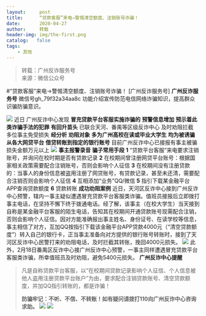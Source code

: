 ```yaml
---
layout:     post
title:      “贷款客服”来电→警惕清空额度、注销账号诈骗！
date:       2020-04-27
author:     转载
header-img: img/the-first.png
catalog:   false
tags:
    - 其他
---
```


<blockquote><p>转载：广州反诈服务号<br>
来源：微信公众号</p></blockquote>

#“贷款客服”来电→警惕清空额度、注销账号诈骗！
[广州反诈服务号]
**广州反诈服务号**
微信号gh_79f32a34aa8c
功能介绍宣传防范电信网络诈骗知识，提高群众识骗防骗意识。

![]({{site.baseurl}}/postimg/7F37aSO3cxl6xAQOSPz46cd3HvxcRvygZT318bcPZt8mic9rX7Gjiaic2nZ5QRaCjEibhmuh6Hc3XpEMHj5jWxojWg.gif)
近日
广州反诈中心发现
**冒充贷款平台客服实施诈骗的**
**预警信息增加**
**预示着此类诈骗手法的犯罪**
**有回升苗头**
已联合天河、番禺等区级反诈中心
及时劝阻拦截
多位事主免受损失
**经分析**
****劝阻对象****
****多为广州高校在读或毕业大学生****
**均为被诱骗从各大网贷平台**
**借贷转账到指定的银行账号**
目前广州反诈中心已接报有事主被骗
损失金额万元以上
![]({{site.baseurl}}/postimg/U80CvqU0rQqEmLkSc86KccrRhyJiaNryuaUnxKB6uluzyNvn9cWkP4xY0Ms4BzZvVVIG7rbd3bF5zK6fVB6Lia6w.jpeg)
**事主报警录音**
**骗子常用手段**
**1**
“贷款平台客服”来电要求注销账号，并询问在校时期是否有贷款记录
**2**
在校期间曾注册网贷平台账号：根据国家相关政策需要配合注销账号，否则会影响个人征信
**3**
在校期间没有注册贷款的：当事人的身份信息被盗用注册了网贷账号，有贷款记录，甚至未还清，需要配合注销否则会影响个人征信
**4**
互相添加“业务”QQ/微信
**5**
指引下载某金融平台APP查询贷款额度
**6**
贷款转账
**成功劝阻案例**
近日，天河区反诈中心接到广州反诈中心预警，辖内一事主疑似遭遇冒充贷款平台客服类诈骗。值班员接报后立即拨打事主电话，在坚持不懈下终于拨通电话。经了解，该事主（在校大学生）当天接到自称是某金融平台客服的陌生电话，告知其在校期间开通贷款账号现需配合注销，否则会影响个人征信。因对方能准确报出事主姓名、身份证号、在读学校等信息，事主相信了对方，互加QQ按指引下载该金融平台APP贷款4000元（“清空贷款额度”）转入自己的银行卡，正当事主准备向对方提供的银行账号转账时，接到了天河区反诈中心民警打来的劝阻电话，及时拦截其转账，挽回4000元损失。
![]({{site.baseurl}}/postimg/U80CvqU0rQqEmLkSc86KccrRhyJiaNryuIcCibxNOWiaibGE2vNjDsOWjrjVZZhrmbG89Cib6H3cAM3L69VCQ3cywWg.gif)
此外，2月18日番禺区反诈中心接广州反诈中心预警，一事主同样遭遇冒充贷款平台客服类诈骗，所幸值班员及时劝阻，避免5400元损失。
**广州反诈中心提醒**
>
>凡是自称贷款平台客服，以“在校期间贷款记录影响个人征信、个人信息被他人盗用注册贷款平台账户”为由，要求配合注销贷款账号、清空贷款额度，并加QQ指引转账的，都是诈骗！
>
>**防骗牢记：不听、不信、不转账！如有疑问请拨打110向广州反诈中心咨询求助。**
![]({{site.baseurl}}/postimg/7F37aSO3cxl6xAQOSPz46cd3HvxcRvygCdbHCuz4MHOxlklQronTGh3JKqabWtC8mpfpuIc9PRNKCEFU6q96yA.png)
![]({{site.baseurl}}/postimg/7F37aSO3cxkyCm4Y8qK3v8rztf1oktdUrsLUQhsJQ67qGCQ6rLAiba90PB3L8ibJrdFicoHfuNymQ5U8qoS4BDOTg.png)
